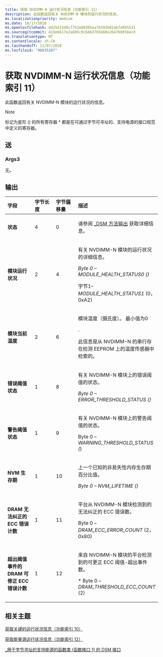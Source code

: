 ```yaml
---
title: 获取 NVDIMM-N 运行状况信息（功能索引 11）
description: 此函数返回有关 NVDIMM-N 模块的运行状况的信息。
ms.localizationpriority: medium
ms.date: 10/17/2018
ms.openlocfilehash: dd25d15d8cf752e09305ea70393b82ab7a895531
ms.sourcegitcommit: 418e6617e2a695c9cb4b37b5b60e264760858acd
ms.translationtype: MT
ms.contentlocale: zh-CN
ms.lasthandoff: 12/07/2020
ms.locfileid: "96835287"
---
```

# <a name="span-idstorageget_nvdimm-n_health_info__function_index_11_spanget-nvdimm-n-health-info-function-index-11"></a><span id="storage.get_nvdimm-n_health_info__function_index_11_"></span>获取 NVDIMM-N 运行状况信息（功能索引 11）


此函数返回有关 NVDIMM-N 模块的运行状况的信息。

> [!NOTE]
> 标记为星形 () 的所有寄存器 \* 都是在可通过字节可寻址的、支持电源的接口规范中定义的寄存器。

 

## <a name="span-idinputspanspan-idinputspanspan-idinputspaninput"></a><span id="Input"></span><span id="input"></span><span id="INPUT"></span>送


### <a name="span-idargs3spanspan-idargs3spanspan-idargs3spanargs3"></a><span id="Args3"></span><span id="args3"></span><span id="ARGS3"></span>Args3

无。

## <a name="span-idoutputspanspan-idoutputspanspan-idoutputspanoutput"></a><span id="Output"></span><span id="output"></span><span id="OUTPUT"></span>输出


<table>
<colgroup>
<col width="25%" />
<col width="25%" />
<col width="25%" />
<col width="25%" />
</colgroup>
<thead>
<tr class="header">
<th align="left">字段</th>
<th align="left">字节长度</th>
<th align="left">字节偏移量</th>
<th align="left">描述</th>
</tr>
</thead>
<tbody>
<tr class="odd">
<td align="left"><strong>状态</strong></td>
<td align="left">4</td>
<td align="left">0</td>
<td align="left"><p>请参阅 <a href="-dsm-interface-for-byte-addressable-energy-backed-function-class--function-interface-1-.md" data-raw-source="[_DSM Method Output](-dsm-interface-for-byte-addressable-energy-backed-function-class--function-interface-1-.md)">_DSM 方法输出</a> 获取详细信息。</p></td>
</tr>
<tr class="even">
<td align="left"><strong>模块运行状况</strong></td>
<td align="left">2</td>
<td align="left">4</td>
<td align="left"><p>有关 NVDIMM-N 模块的运行状况的详细信息。</p>
<p><em>Byte 0 – <em>MODULE_HEALTH_STATUS0 (</em>) </p>
<p></em>字节1– <em>MODULE_HEALTH_STATUS1</em> (0，0xA2) </p></td>
</tr>
<tr class="odd">
<td align="left"><strong>模块当前温度</strong></td>
<td align="left">2</td>
<td align="left">6</td>
<td align="left"><p>模块温度（摄氏度）。 最小值为0</p>
.
<p>此信息是从 NVDIMM-N 的串行存在检测 EEPROM 上的温度传感器中检索的。</p></td>
</tr>
<tr class="even">
<td align="left"><strong>错误阈值状态</strong></td>
<td align="left">1</td>
<td align="left">8</td>
<td align="left"><p>有关 NVDIMM-N 模块上的错误阈值的状态。</p>
<p><em>Byte 0 – <em>ERROR_THRESHOLD_STATUS (</em>) </p></td>
</tr>
<tr class="odd">
<td align="left"><strong>警告阈值状态</strong></td>
<td align="left">1</td>
<td align="left">9</td>
<td align="left"><p>有关 NVDIMM-N 模块上的警告阈值的状态。</p>
<p></em>Byte 0 – <em>WARNING_THRESHOLD_STATUS (</em>) </p></td>
</tr>
<tr class="even">
<td align="left"><strong>NVM 生存期</strong></td>
<td align="left">1</td>
<td align="left">10</td>
<td align="left"><p>上一个已知的非易失性内存生存期百分比值。</p>
<p><em>Byte 0 – <em>NVM_LIFETIME (</em>) </p></td>
</tr>
<tr class="odd">
<td align="left"><strong>DRAM 无法纠正的 ECC 错误计数</strong></td>
<td align="left">1</td>
<td align="left">11</td>
<td align="left"><p>平台从 NVDIMM-N 模块检测到的无法纠正的 ECC 错误数。</p>
<p></em>Byte 0 – <em>DRAM_ECC_ERROR_COUNT</em> (2，0x80) </p></td>
</tr>
<tr class="even">
<td align="left"><strong>超出阈值事件的 DRAM 可修正 ECC 错误计数</strong></td>
<td align="left">1</td>
<td align="left">12</td>
<td align="left"><p>来自 NVDIMM-N 模块的平台检测到的可更正 ECC 阈值-超出事件数。</p>
<p>* Byte 0 – <em>DRAM_THRESHOLD_ECC_COUNT</em> (2) </p></td>
</tr>
</tbody>
</table>

 

## <a name="span-idrelated_topicsspanrelated-topics"></a><span id="related_topics"></span>相关主题


[获取关键的运行状况信息（功能索引 10）](get-critical-health-info--function-index-10-.md)

[获取能量源运行状况信息（功能索引 12）](get-energy-source-health-info--function-index-12-.md)

[\_用于字节寻址的支持能源的函数类 (函数接口 1) 的 DSM 接口 ](-dsm-interface-for-byte-addressable-energy-backed-function-class--function-interface-1-.md)

 

 






